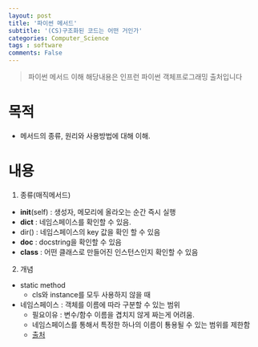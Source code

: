 ```yaml
---
layout: post
title: '파이썬 메서드'
subtitle: '(CS)구조화된 코드는 어떤 거인가'
categories: Computer_Science
tags : software
comments: False
---
```


> 파이썬 메서드 이해
> 해당내용은 인프런 파이썬 객체프로그래밍 출처입니다

# 목적
- 메서드의 종류, 원리와 사용방법에 대해 이해.

# 내용

1. 종류(매직메서드)
  - __init__(self) : 생성자, 메모리에 올라오는 순간 즉시 실행
  - __dict__ : 네임스페이스를 확인할 수 있음.
  - dir() : 네임스페이스의 key 값을 확인 할 수 있음
  - __doc__ : docstring을 확인할 수 있음
  - __class__ : 어떤 클래스로 만들어진 인스턴스인지 확인할 수 있음

2. 개념
- static method
  - cls와 instance를 모두 사용하지 않을 때
- 네임스페이스 : 객체를 이름에 따라 구분할 수 있는 범위
  - 필요이유 : 변수/함수 이름을 겹치지 않게 짜는게 어려움. 
  - 네임스페이스를 통해서 특정한 하나의 이름이 툥용될 수 있는 범위를 제한함
  - [출처](https://blog.confirm.ch/python-namespaces/) 